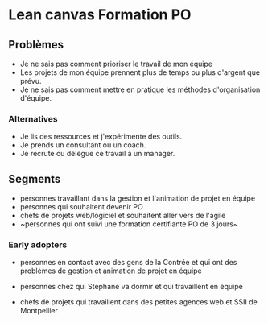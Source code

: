 # Lean canvas Formation PO

## Problèmes

- Je ne sais pas comment prioriser le travail de mon équipe
- Les projets de mon équipe prennent plus de temps ou plus d'argent que prévu.
- Je ne sais pas comment mettre en pratique les méthodes d'organisation d'équipe.

### Alternatives

- Je lis des ressources et j'expérimente des outils.
- Je prends un consultant ou un coach.
- Je recrute ou délègue ce travail à un manager.

## Segments

- personnes travaillant dans la  gestion et l'animation de projet en équipe
- personnes qui souhaitent devenir PO
- chefs de projets web/logiciel et souhaitent aller vers de l'agile
- ~personnes qui ont suivi une formation certifiante PO de 3 jours~

### Early adopters

- personnes en contact avec des gens de la Contrée et qui ont des problèmes de gestion et animation de projet en équipe

- personnes chez qui Stephane va dormir et qui travaillent en équipe
- chefs de projets qui travaillent dans des petites agences web et SSII de Montpellier
